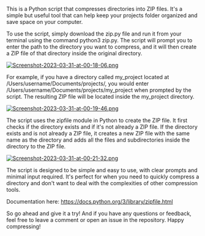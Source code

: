 This is a Python script that compresses directories into ZIP files. It's a simple but useful tool that can help keep your projects folder organized and save space on your computer.

To use the script, simply download the zip.py file and run it from your terminal using the command python3 zip.py. The script will prompt you to enter the path to the directory you want to compress, and it will then create a ZIP file of that directory inside the original directory.

[![Screenshot-2023-03-31-at-00-18-06.png](https://i.postimg.cc/t4Lbbbrb/Screenshot-2023-03-31-at-00-18-06.png)](https://postimg.cc/mPNJ3vfp)

For example, if you have a directory called my_project located at /Users/username/Documents/projects/, you would enter /Users/username/Documents/projects/my_project when prompted by the script. The resulting ZIP file will be located inside the my_project directory.

[![Screenshot-2023-03-31-at-00-19-46.png](https://i.postimg.cc/9F0Hq0KV/Screenshot-2023-03-31-at-00-19-46.png)](https://postimg.cc/Yj5s5rty)

The script uses the zipfile module in Python to create the ZIP file. It first checks if the directory exists and if it's not already a ZIP file. If the directory exists and is not already a ZIP file, it creates a new ZIP file with the same name as the directory and adds all the files and subdirectories inside the directory to the ZIP file.

[![Screenshot-2023-03-31-at-00-21-32.png](https://i.postimg.cc/DZvMkYKF/Screenshot-2023-03-31-at-00-21-32.png)](https://postimg.cc/5Hr38g0k)

The script is designed to be simple and easy to use, with clear prompts and minimal input required. It's perfect for when you need to quickly compress a directory and don't want to deal with the complexities of other compression tools.

Documentation here: https://docs.python.org/3/library/zipfile.html

So go ahead and give it a try! And if you have any questions or feedback, feel free to leave a comment or open an issue in the repository. Happy compressing!
